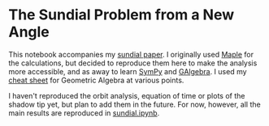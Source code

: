 # The Sundial Problem from a New Angle

This notebook accompanies my [sundial paper](https://russellgoyder.github.io/sundial-latex/). I originally used [Maple](https://www.maplesoft.com/) for the calculations, but decided to reproduce them here to make the analysis more accessible, and as away to learn [SymPy](https://www.sympy.org/en/index.html) and [GAlgebra](https://github.com/pygae/galgebra). I used my [cheat sheet](https://russellgoyder.github.io/geometric-algebra-cheat-sheet/) for Geometric Algebra at various points.

I haven't reproduced the orbit analysis, equation of time or plots of the shadow tip yet, but plan to add them in the future. For now, however, all the main results are reproduced in [sundial.ipynb](https://github.com/russellgoyder/sundial/blob/main/sundial.ipynb).
